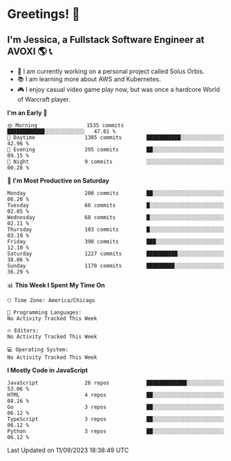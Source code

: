 # Greetings! 🧠

## I'm Jessica, a Fullstack Software Engineer at AVOXI 🌎 📞

- 🌟 I am currently working on a personal project called Solus Orbis.
- 📚 I am learning more about AWS and Kubernetes.
- 🎮 I enjoy casual video game play now, but was once a hardcore World of Warcraft player.

<!--START_SECTION:waka-->
**I'm an Early 🐤** 

```text
🌞 Morning                1535 commits        ████████████░░░░░░░░░░░░░   47.61 % 
🌆 Daytime                1385 commits        ███████████░░░░░░░░░░░░░░   42.96 % 
🌃 Evening                295 commits         ██░░░░░░░░░░░░░░░░░░░░░░░   09.15 % 
🌙 Night                  9 commits           ░░░░░░░░░░░░░░░░░░░░░░░░░   00.28 % 
```
📅 **I'm Most Productive on Saturday** 

```text
Monday                   200 commits         ██░░░░░░░░░░░░░░░░░░░░░░░   06.20 % 
Tuesday                  66 commits          █░░░░░░░░░░░░░░░░░░░░░░░░   02.05 % 
Wednesday                68 commits          █░░░░░░░░░░░░░░░░░░░░░░░░   02.11 % 
Thursday                 103 commits         █░░░░░░░░░░░░░░░░░░░░░░░░   03.19 % 
Friday                   390 commits         ███░░░░░░░░░░░░░░░░░░░░░░   12.10 % 
Saturday                 1227 commits        ██████████░░░░░░░░░░░░░░░   38.06 % 
Sunday                   1170 commits        █████████░░░░░░░░░░░░░░░░   36.29 % 
```


📊 **This Week I Spent My Time On** 

```text
🕑︎ Time Zone: America/Chicago

💬 Programming Languages: 
No Activity Tracked This Week

🔥 Editors: 
No Activity Tracked This Week

💻 Operating System: 
No Activity Tracked This Week
```

**I Mostly Code in JavaScript** 

```text
JavaScript               26 repos            █████████████░░░░░░░░░░░░   53.06 % 
HTML                     4 repos             ██░░░░░░░░░░░░░░░░░░░░░░░   08.16 % 
Go                       3 repos             ██░░░░░░░░░░░░░░░░░░░░░░░   06.12 % 
TypeScript               3 repos             ██░░░░░░░░░░░░░░░░░░░░░░░   06.12 % 
Python                   3 repos             ██░░░░░░░░░░░░░░░░░░░░░░░   06.12 % 
```




 Last Updated on 11/09/2023 18:38:49 UTC
<!--END_SECTION:waka-->

<!--
**jessikuh/jessikuh** is a ✨ _special_ ✨ repository because its `README.md` (this file) appears on your GitHub profile.

Here are some ideas to get you started:

- 🔭 I’m currently working on ...
- 🌱 I’m currently learning ...
- 👯 I’m looking to collaborate on ...
- 🤔 I’m looking for help with ...
- 💬 Ask me about ...
- 📫 How to reach me: ...
- 😄 Pronouns: ...
- ⚡ Fun fact: ...
-->
